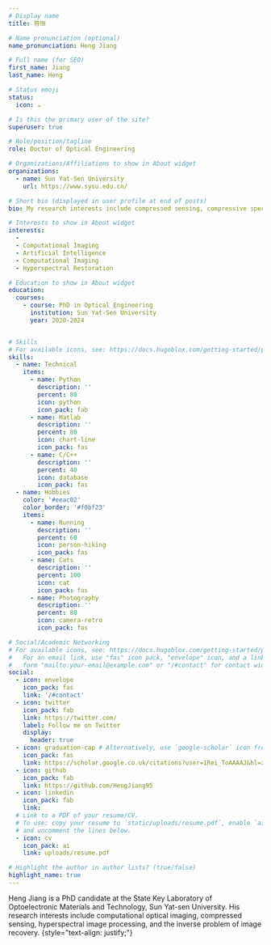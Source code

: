 ```yaml
---
# Display name
title: 蒋恒

# Name pronunciation (optional)
name_pronunciation: Heng Jiang

# Full name (for SEO)
first_name: Jiang
last_name: Heng

# Status emoji
status:
  icon: ☕️

# Is this the primary user of the site?
superuser: true

# Role/position/tagline
role: Doctor of Optical Engineering

# Organizations/Affiliations to show in About widget
organizations:
  - name: Sun Yat-Sen University
    url: https://www.sysu.edu.cn/

# Short bio (displayed in user profile at end of posts)
bio: My research interests include compressed sensing, compressive spectral imaging and inverse problem.

# Interests to show in About widget
interests:
  - 
  - Computational Imaging
  - Artificial Intelligence
  - Computational Imaging
  - Hyperspectral Restoration

# Education to show in About widget
education:
  courses:
    - course: PhD in Optical Engineering
      institution: Sun Yat-Sen University
      year: 2020-2024


# Skills
# For available icons, see: https://docs.hugoblox.com/getting-started/page-builder/#icons
skills:
  - name: Technical
    items:
      - name: Python
        description: ''
        percent: 80
        icon: python
        icon_pack: fab
      - name: Matlab
        description: ''
        percent: 80
        icon: chart-line
        icon_pack: fas
      - name: C/C++
        description: ''
        percent: 40
        icon: database
        icon_pack: fas
  - name: Hobbies
    color: '#eeac02'
    color_border: '#f0bf23'
    items:
      - name: Running
        description: ''
        percent: 60
        icon: person-hiking
        icon_pack: fas
      - name: Cats
        description: ''
        percent: 100
        icon: cat
        icon_pack: fas
      - name: Photography
        description: ''
        percent: 80
        icon: camera-retro
        icon_pack: fas

# Social/Academic Networking
# For available icons, see: https://docs.hugoblox.com/getting-started/page-builder/#icons
#   For an email link, use "fas" icon pack, "envelope" icon, and a link in the
#   form "mailto:your-email@example.com" or "/#contact" for contact widget.
social:
  - icon: envelope
    icon_pack: fas
    link: '/#contact'
  - icon: twitter
    icon_pack: fab
    link: https://twitter.com/
    label: Follow me on Twitter
    display:
      header: true
  - icon: graduation-cap # Alternatively, use `google-scholar` icon from `ai` icon pack
    icon_pack: fas
    link: https://scholar.google.co.uk/citations?user=1Rei_ToAAAAJ&hl=zh-CN
  - icon: github
    icon_pack: fab
    link: https://github.com/HengJiang95
  - icon: linkedin
    icon_pack: fab
    link: 
  # Link to a PDF of your resume/CV.
  # To use: copy your resume to `static/uploads/resume.pdf`, enable `ai` icons in `params.yaml`,
  # and uncomment the lines below.
  - icon: cv
    icon_pack: ai
    link: uploads/resume.pdf

# Highlight the author in author lists? (true/false)
highlight_name: true
---
```


Heng Jiang is a PhD candidate at the State Key Laboratory of Optoelectronic Materials and Technology, Sun Yat-sen University. His research interests include computational optical imaging, compressed sensing, hyperspectral image processing, and the inverse problem of image recovery.
{style="text-align: justify;"}
